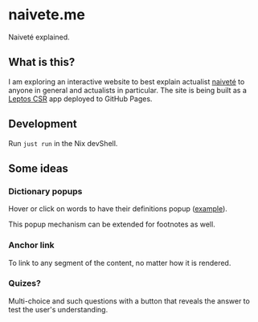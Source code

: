# naivete.me

Naiveté explained.

## What is this?

I am exploring an interactive website to best explain actualist [naiveté](https://srid.ca/naivet%C3%A9) to anyone in general and actualists in particular. The site is being built as a [Leptos CSR](https://book.leptos.dev/view/index.html) app deployed to GitHub Pages.

## Development

Run `just run` in the Nix devShell.

## Some ideas

### Dictionary popups

Hover or click on words to have their definitions popup ([example](https://github.com/dominiclet/obsidian-note-definitions#obsidian-note-definitions)).

This popup mechanism can be extended for footnotes as well.

### Anchor link

To link to any segment of the content, no matter how it is rendered.

### Quizes?

Multi-choice and such questions with a button that reveals the answer to test the user's understanding.
